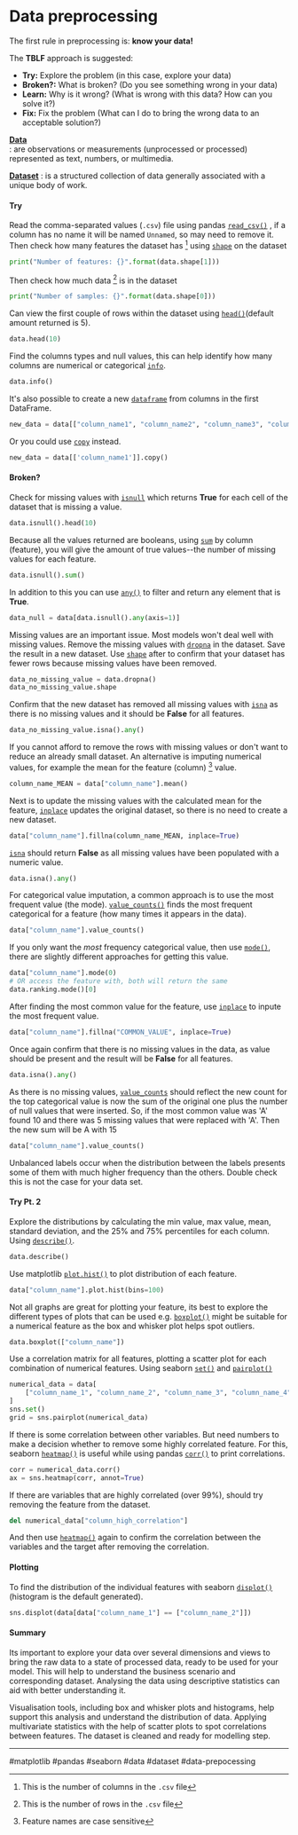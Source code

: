 # Data preprocessing

The first rule in preprocessing is: **know your data!**

The **TBLF** approach is suggested:

+ **Try:** Explore the problem (in this case, explore your data)
+ **Broken?:** What is broken? (Do you see something wrong in your data)
+ **Learn:** Why is it wrong? (What is wrong with this data? How can you solve it?)
+ **Fix:** Fix the problem (What can I do to bring the wrong data to an acceptable solution?)

**[Data](https://www.usgs.gov/faqs/what-are-differences-between-data-dataset-and-database)**  
: are observations or measurements (unprocessed or processed) represented as text, numbers, or multimedia.

**[Dataset](https://www.usgs.gov/faqs/what-are-differences-between-data-dataset-and-database)**
: is a structured collection of data generally associated with a unique body of work.

#### Try

Read the comma-separated values (`.csv`) file using pandas [`read_csv()`](https://pandas.pydata.org/pandas-docs/stable/reference/api/pandas.read_csv.html#pandas-read-csv) , if a column has no name it will be named `Unnamed`, so may need to remove it. Then check how many features the dataset has [^1] using [`shape`](https://pandas.pydata.org/pandas-docs/stable/reference/api/pandas.DataFrame.shape.html) on the dataset

```python
print("Number of features: {}".format(data.shape[1]))
```

Then check how much data [^2] is in the dataset

```python
print("Number of samples: {}".format(data.shape[0]))
```

Can view the first couple of rows within the dataset using [`head()`](https://pandas.pydata.org/pandas-docs/stable/reference/api/pandas.DataFrame.head.html?highlight=head#pandas.DataFrame.head)(default amount returned is 5).

```python
data.head(10)
```

Find the columns types and null values, this can help identify how many columns are numerical or categorical [`info`](https://pandas.pydata.org/pandas-docs/stable/reference/api/pandas.DataFrame.info.html).

```python
data.info()
```

It's also possible to create a new [`dataframe`](https://pandas.pydata.org/pandas-docs/stable/reference/api/pandas.DataFrame.html) from columns in the first DataFrame.

```python
new_data = data[["column_name1", "column_name2", "column_name3", "column_name4"]]
```

 Or you could use [`copy`](https://pandas.pydata.org/pandas-docs/stable/reference/api/pandas.DataFrame.copy.html) instead.

 ```python
new_data = data[['column_name1']].copy()
```

#### Broken?

Check for missing values with [`isnull`](https://pandas.pydata.org/pandas-docs/stable/reference/api/pandas.DataFrame.isnull.html#pandas.DataFrame.isnull) which returns **True** for each cell of the dataset that is missing a value.

```python
data.isnull().head(10)
```

Because all the values returned are booleans, using [`sum`](https://pandas.pydata.org/pandas-docs/stable/reference/api/pandas.DataFrame.sum.html?highlight=sum#pandas.DataFrame.sum) by column (feature), you will give the amount of true values--the number of missing values for each feature.

```python
data.isnull().sum()
```

In addition to this you can use [`any()`](https://pandas.pydata.org/pandas-docs/stable/reference/api/pandas.DataFrame.any.html#pandas.DataFrame.any) to filter and return any element that is **True**.

```python
data_null = data[data.isnull().any(axis=1)]
```

Missing values are an important issue. Most models won't deal well with missing values. Remove the missing values with [`dropna`](https://pandas.pydata.org/pandas-docs/stable/reference/api/pandas.DataFrame.dropna.html?highlight=dropna#pandas.DataFrame.dropna) in the dataset. Save the result in a new dataset. Use [`shape`](https://pandas.pydata.org/pandas-docs/stable/reference/api/pandas.DataFrame.shape.html?highlight=shape#pandas.DataFrame.shape) after to confirm that your dataset has fewer rows because missing values have been removed.

```python
data_no_missing_value = data.dropna()
data_no_missing_value.shape
```

Confirm that the new dataset has removed all missing values with [`isna`](https://pandas.pydata.org/pandas-docs/stable/reference/api/pandas.DataFrame.isna.html#pandas.DataFrame.isna) as there is no missing values and it should be **False** for all features.

```python
data_no_missing_value.isna().any()
```

If you cannot afford to remove the rows with missing values or don't want to reduce an already small dataset. An alternative is imputing numerical values, for example the mean for the feature (column) [^3] value.

```python
column_name_MEAN = data["column_name"].mean()
```

Next is to update the missing values with the calculated mean for the feature, [`inplace`](https://pandas.pydata.org/pandas-docs/stable/reference/api/pandas.DataFrame.fillna.html?highlight=fillna#pandas.DataFrame.fillna)  updates the original dataset, so there is no need to create a new dataset.

```python
data["column_name"].fillna(column_name_MEAN, inplace=True)
```

[`isna`](https://pandas.pydata.org/pandas-docs/stable/reference/api/pandas.DataFrame.isna.html#pandas.DataFrame.isna) should return **False** as all missing values have been populated with a numeric value.

```python
data.isna().any()
```

For categorical value imputation, a common approach is to use the most frequent value (the mode). [`value_counts()`](https://pandas.pydata.org/pandas-docs/stable/reference/api/pandas.Series.value_counts.html#pandas.Series.value_counts)  finds the most frequent categorical for a feature (how many times it appears in the data).

```python
data["column_name"].value_counts()
```

If you only want the *most* frequency categorical value, then use [`mode()`](https://pandas.pydata.org/pandas-docs/stable/reference/api/pandas.DataFrame.mode.html?highlight=mode#pandas.DataFrame.mode), there are slightly different approaches for getting this value.

```python
data["column_name"].mode(0)
# OR access the feature with, both will return the same
data.ranking.mode()[0]
```

After finding the most common value for the feature, use [`inplace`](https://pandas.pydata.org/pandas-docs/stable/reference/api/pandas.DataFrame.fillna.html?highlight=fillna#pandas.DataFrame.fillna) to inpute the most frequent value.

```python
data["column_name"].fillna("COMMON_VALUE", inplace=True)
```

Once again confirm that there is no missing values in the data, as value should be present and the result will be **False** for all features.

```python
data.isna().any()
```

As there is no missing values, [`value_counts`](https://pandas.pydata.org/pandas-docs/stable/reference/api/pandas.Series.value_counts.html#pandas.Series.value_counts) should reflect the new count for the top categorical value is now the sum of the original one plus the number of null values that were inserted. So, if the most common value was 'A' found 10 and there was 5 missing values that were replaced with 'A'. Then the new sum will be A with 15

```python
data["column_name"].value_counts()
```

Unbalanced labels occur when the distribution between the labels presents some of them with much higher frequency than the others. Double check this is not the case for your data set.

#### Try Pt. 2

Explore the distributions by calculating the min value, max value, mean, standard deviation, and the 25% and 75% percentiles for each column. Using [`describe()`](https://pandas.pydata.org/pandas-docs/stable/reference/api/pandas.DataFrame.describe.html?highlight=describe#pandas.DataFrame.describe).

```python
data.describe()
```

Use matplotlib  [`plot.hist()`](https://matplotlib.org/stable/api/_as_gen/matplotlib.pyplot.hist.html) to plot distribution of each feature.

```python
data["column_name"].plot.hist(bins=100)
```

Not all graphs are great for plotting your feature, its best to explore the different types of plots that can be used e.g. [`boxplot()`](https://matplotlib.org/stable/api/_as_gen/matplotlib.pyplot.boxplot.html) might be suitable for a numerical feature as the box and whisker plot helps spot outliers.

```python
data.boxplot(["column_name"])
```

Use a correlation matrix for all features, plotting a scatter plot for each combination of numerical features. Using seaborn [`set()`](https://seaborn.pydata.org/generated/seaborn.set.html) and [`pairplot()`](https://seaborn.pydata.org/generated/seaborn.pairplot.html)

```python
numerical_data = data[
    ["column_name_1", "column_name_2", "column_name_3", "column_name_4"]
]
sns.set()
grid = sns.pairplot(numerical_data)
```

If there is some correlation between other variables. But need numbers to make a decision whether to remove some highly correlated feature. For this, seaborn [`heatmap()`](https://seaborn.pydata.org/generated/seaborn.heatmap.html) is useful while using pandas [`corr()`](https://pandas.pydata.org/pandas-docs/stable/reference/api/pandas.DataFrame.corr.html?highlight=corr#pandas.DataFrame.corr) to print correlations.

```python
corr = numerical_data.corr()
ax = sns.heatmap(corr, annot=True)
```

If there are variables that are highly correlated (over 99%), should try removing the feature from the dataset.

```python
del numerical_data["column_high_correlation"]
```

And then use [`heatmap()`](https://seaborn.pydata.org/generated/seaborn.heatmap.html) again to confirm the correlation between the variables and the target after removing the correlation.

#### Plotting

To find the distribution of the individual features with seaborn [`displot()`](https://seaborn.pydata.org/generated/seaborn.displot.html) (histogram is the default generated).

```python
sns.displot(data[data["column_name_1"] == ["column_name_2"]])
```

#### Summary

Its important to explore your data over several dimensions and views to bring the raw data to a state of processed data, ready to be used for your model. This will help to understand the business scenario and corresponding dataset. Analysing the data using descriptive statistics can aid with better understanding it.

Visualisation tools, including box and whisker plots and histograms, help support this analysis and understand the distribution of data. Applying multivariate statistics with the help of scatter plots to spot correlations between features. The dataset is cleaned and ready for modelling step.

[^1]: This is the number of columns in the `.csv` file
[^2]: This is the number of rows in the `.csv` file
[^3]: Feature names are case sensitive

---

#matplotlib #pandas #seaborn #data #dataset #data-prepocessing
